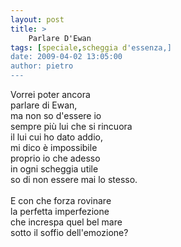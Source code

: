 ```yaml
---
layout: post
title: >
    Parlare D'Ewan
tags: [speciale,scheggia d'essenza,]
date: 2009-04-02 13:05:00
author: pietro
---
```

Vorrei poter ancora<br/>parlare di Ewan,<br/>ma non so d'essere io<br/>sempre più lui che si rincuora<br/>il lui cui ho dato addio,<br/>mi dico è impossibile<br/>proprio io che adesso<br/>in ogni scheggia utile<br/>so di non essere mai lo stesso.<br/><br/>E con che forza rovinare<br/>la perfetta imperfezione<br/>che increspa quel bel mare<br/>sotto il soffio dell'emozione?
